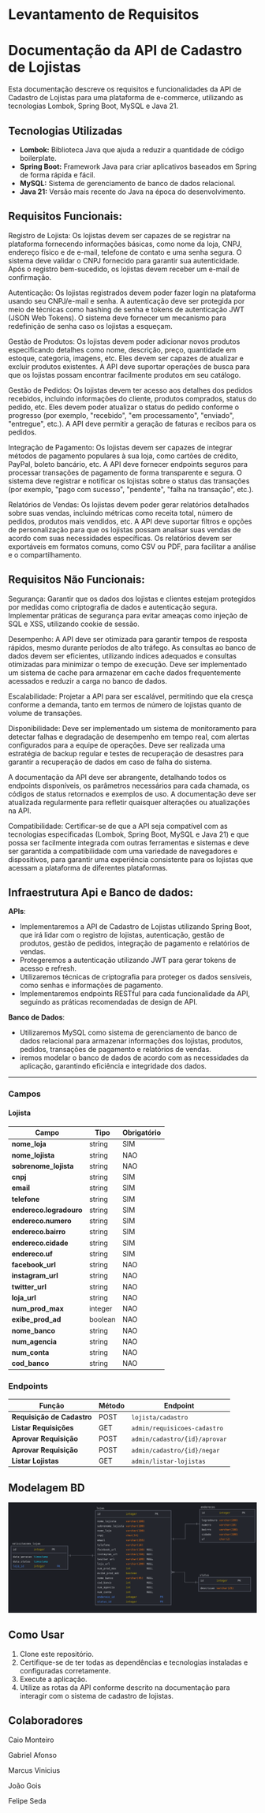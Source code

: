# Levantamento de Requisitos

# Documentação da API de Cadastro de Lojistas

Esta documentação descreve os requisitos e funcionalidades da API de Cadastro de Lojistas para uma plataforma de e-commerce, utilizando as tecnologias Lombok, Spring Boot, MySQL e Java 21.

## Tecnologias Utilizadas

- **Lombok:** Biblioteca Java que ajuda a reduzir a quantidade de código boilerplate.
- **Spring Boot:** Framework Java para criar aplicativos baseados em Spring de forma rápida e fácil.
- **MySQL:** Sistema de gerenciamento de banco de dados relacional.
- **Java 21:** Versão mais recente do Java na época do desenvolvimento.

## Requisitos Funcionais:

Registro de Lojista:
Os lojistas devem ser capazes de se registrar na plataforma fornecendo informações básicas, como nome da loja, CNPJ, endereço físico e de e-mail, telefone de contato e uma senha segura.
O sistema deve validar o CNPJ fornecido para garantir sua autenticidade.
Após o registro bem-sucedido, os lojistas devem receber um e-mail de confirmação.

Autenticação:
Os lojistas registrados devem poder fazer login na plataforma usando seu CNPJ/e-mail e senha.
A autenticação deve ser protegida por meio de técnicas como hashing de senha e tokens de autenticação JWT (JSON Web Tokens).
O sistema deve fornecer um mecanismo para redefinição de senha caso os lojistas a esqueçam.

Gestão de Produtos:
Os lojistas devem poder adicionar novos produtos especificando detalhes como nome, descrição, preço, quantidade em estoque, categoria, imagens, etc.
Eles devem ser capazes de atualizar e excluir produtos existentes.
A API deve suportar operações de busca para que os lojistas possam encontrar facilmente produtos em seu catálogo.

Gestão de Pedidos:
Os lojistas devem ter acesso aos detalhes dos pedidos recebidos, incluindo informações do cliente, produtos comprados, status do pedido, etc.
Eles devem poder atualizar o status do pedido conforme o progresso (por exemplo, "recebido", "em processamento", "enviado", "entregue", etc.).
A API deve permitir a geração de faturas e recibos para os pedidos.

Integração de Pagamento:
Os lojistas devem ser capazes de integrar métodos de pagamento populares à sua loja, como cartões de crédito, PayPal, boleto bancário, etc.
A API deve fornecer endpoints seguros para processar transações de pagamento de forma transparente e segura.
O sistema deve registrar e notificar os lojistas sobre o status das transações (por exemplo, "pago com sucesso", "pendente", "falha na transação", etc.).

Relatórios de Vendas:
Os lojistas devem poder gerar relatórios detalhados sobre suas vendas, incluindo métricas como receita total, número de pedidos, produtos mais vendidos, etc.
A API deve suportar filtros e opções de personalização para que os lojistas possam analisar suas vendas de acordo com suas necessidades específicas.
Os relatórios devem ser exportáveis em formatos comuns, como CSV ou PDF, para facilitar a análise e o compartilhamento.

## Requisitos Não Funcionais:

Segurança: Garantir que os dados dos lojistas e clientes estejam protegidos por medidas como criptografia de dados e autenticação segura.
Implementar práticas de segurança para evitar ameaças como injeção de SQL e XSS, utilizando cookie de sessão.

Desempenho:
A API deve ser otimizada para garantir tempos de resposta rápidos, mesmo durante períodos de alto tráfego.
As consultas ao banco de dados devem ser eficientes, utilizando índices adequados e consultas otimizadas para minimizar o tempo de execução.
Deve ser implementado um sistema de cache para armazenar em cache dados frequentemente acessados e reduzir a carga no banco de dados.

Escalabilidade: Projetar a API para ser escalável, permitindo que ela cresça conforme a demanda, tanto em termos de número de lojistas quanto de volume de transações.

Disponibilidade: Deve ser implementado um sistema de monitoramento para detectar falhas e degradação de desempenho em tempo real, com alertas configurados para a equipe de operações.
Deve ser realizada uma estratégia de backup regular e testes de recuperação de desastres para garantir a recuperação de dados em caso de falha do sistema.

A documentação da API deve ser abrangente, detalhando todos os endpoints disponíveis, os parâmetros necessários para cada chamada, os códigos de status retornados e exemplos de uso.
A documentação deve ser atualizada regularmente para refletir quaisquer alterações ou atualizações na API.

Compatibilidade: Certificar-se de que a API seja compatível com as tecnologias especificadas (Lombok, Spring Boot, MySQL e Java 21) e que possa ser facilmente integrada com outras ferramentas e sistemas e deve ser garantida a compatibilidade com uma variedade de navegadores e dispositivos, para garantir uma experiência consistente para os lojistas que acessam a plataforma de diferentes plataformas.

## Infraestrutura Api e Banco de dados:

**APIs**:
   - Implementaremos a API de Cadastro de Lojistas utilizando Spring Boot, que irá lidar com o registro de lojistas, autenticação, gestão de produtos, gestão de pedidos, integração de pagamento e relatórios de vendas.
   - Protegeremos a autenticação utilizando JWT para gerar tokens de acesso e refresh.
   - Utilizaremos técnicas de criptografia para proteger os dados sensíveis, como senhas e informações de pagamento.
   - Implementaremos endpoints RESTful para cada funcionalidade da API, seguindo as práticas recomendadas de design de API.
 
 **Banco de Dados**:
   - Utilizaremos MySQL como sistema de gerenciamento de banco de dados relacional para armazenar informações dos lojistas, produtos, pedidos, transações de pagamento e relatórios de vendas.
   - iremos modelar o banco de dados de acordo com as necessidades da aplicação, garantindo eficiência e integridade dos dados.
---

### Campos

#### Lojista

| Campo                   | Tipo           | Obrigatório |
| ----------------------- | -------------- | ----------- |
| **nome_loja**           | string         | SIM         |
| **nome_lojista**        | string         | NAO         |
| **sobrenome_lojista**   | string         | NAO         |
| **cnpj**                | string         | SIM         |                
| **email**               | string         | SIM         |
| **telefone**            | string         | SIM         |
| **endereco.logradouro** | string         | SIM         |
| **endereco.numero**     | string         | SIM         |
| **endereco.bairro**     | string         | SIM         |
| **endereco.cidade**     | string         | SIM         |
| **endereco.uf**         | string         | SIM         |
| **facebook_url**        | string         | NAO         |
| **instagram_url**       | string         | NAO         |
| **twitter_url**         | string         | NAO         |
| **loja_url**            | string         | NAO         |
| **num_prod_max**        | integer        | NAO         |
| **exibe_prod_ad**       | boolean        | NAO         |
| **nome_banco**          | string         | NAO         |
| **num_agencia**         | string         | NAO         |
| **num_conta**           | string         | NAO         |
| **cod_banco**           | string         | NAO         |


### Endpoints
| Função                           | Método  | Endpoint                                       |
| -------------------------------- | ------- | ---------------------------------------------- |
| **Requisição de Cadastro**       | POST    | `lojista/cadastro`                             |
| **Listar Requisições**           | GET     | `admin/requisicoes-cadastro`                   |
| **Aprovar Requisição**           | POST    | `admin/cadastro/{id}/aprovar`                  |
| **Aprovar Requisição**           | POST    | `admin/cadastro/{id}/negar`                    |
| **Listar Lojistas**              | GET     | `admin/listar-lojistas`                        |


## Modelagem BD

![MER](imagens/mer.png)
  

## Como Usar

1. Clone este repositório.
2. Certifique-se de ter todas as dependências e tecnologias instaladas e configuradas corretamente.
3. Execute a aplicação.
4. Utilize as rotas da API conforme descrito na documentação para interagir com o sistema de cadastro de lojistas.

## Colaboradores
Caio Monteiro

Gabriel Afonso

Marcus Vinicius 

João Gois

Felipe Seda

